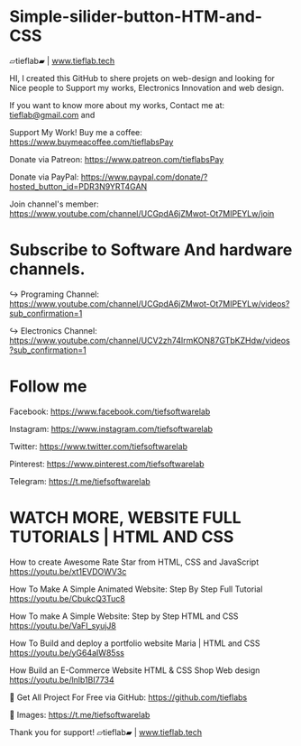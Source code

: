 # Simple-silider-button-HTM-and-CSS

 ▱tieflab▰ | www.tieflab.tech


HI, I created this GitHub to shere projets on 
web-design and looking for Nice people to Support my works, 
Electronics Innovation and web design.

If you want to know more about my works, 
Contact me at: tieflab@gmail.com and

Support My Work!
Buy me a coffee: https://www.buymeacoffee.com/tieflabsPay

Donate via Patreon: https://www.patreon.com/tieflabsPay

Donate via PayPal: https://www.paypal.com/donate/?hosted_button_id=PDR3N9YRT4GAN

Join channel's member: https://www.youtube.com/channel/UCGpdA6jZMwot-Ot7MIPEYLw/join



# Subscribe to Software And hardware channels.
↪︎  Programing Channel: https://www.youtube.com/channel/UCGpdA6jZMwot-Ot7MIPEYLw/videos?sub_confirmation=1

↪︎ Electronics Channel: https://www.youtube.com/channel/UCV2zh74lrmKON87GTbKZHdw/videos?sub_confirmation=1

# Follow me 
Facebook:  https://www.facebook.com/tiefsoftwarelab

Instagram: https://www.instagram.com/tiefsoftwarelab

Twitter:  https://www.twitter.com/tiefsoftwarelab

Pinterest: https://www.pinterest.com/tiefsoftwarelab

Telegram: https://t.me/tiefsoftwarelab


# WATCH MORE, WEBSITE FULL TUTORIALS | HTML AND CSS

How to create Awesome Rate Star  from HTML, CSS and JavaScript
https://youtu.be/xt1EVDOWV3c

How To Make A Simple Animated Website: Step By Step Full Tutorial 
https://youtu.be/CbukcQ3Tuc8

How To make  A Simple Website:  Step by Step HTML and CSS 
https://youtu.be/VaFI_syujJ8

How To Build and deploy a portfolio website Maria | HTML and CSS
https://youtu.be/yG64aIW85ss

How  Build an E-Commerce Website  HTML & CSS Shop Web design 
https://youtu.be/lnlb1BI7734

🔽 Get All Project For Free via GitHub: https://github.com/tieflabs

🔽 Images: https://t.me/tiefsoftwarelab

Thank you for support!
▱tieflab▰ | www.tieflab.tech

